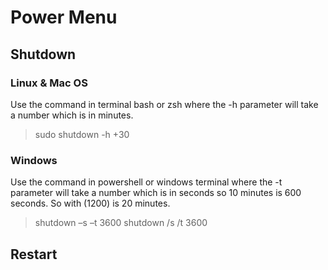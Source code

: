 # Power Menu

## Shutdown

### Linux & Mac OS

Use the command in terminal bash or zsh where the -h parameter will take a number which is in minutes.

> sudo shutdown -h +30

### Windows

Use the command in powershell or windows terminal where the -t parameter will take a number which is in seconds so 10 minutes is 600 seconds. So with \(1200\) is 20 minutes.

> shutdown –s –t 3600 shutdown /s /t 3600

## Restart

